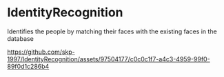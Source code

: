 

# IdentityRecognition
Identifies the people by matching their faces with the existing faces in the database



https://github.com/skp-1997/IdentityRecognition/assets/97504177/c0c0c1f7-a4c3-4959-99f0-89f0d1c286b4

